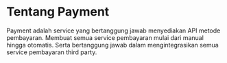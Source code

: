 # Tentang Payment

Payment adalah service yang bertanggung jawab menyediakan API metode pembayaran. Membuat semua service pembayaran mulai dari manual hingga otomatis. Serta bertanggung jawab dalam mengintegrasikan semua service pembayaran third party.
